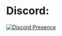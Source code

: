 
# Discord: 
[![Discord Presence](https://lanyard.cnrad.dev/api/507024888318525440)](https://discord.com/users/507024888318525440)
